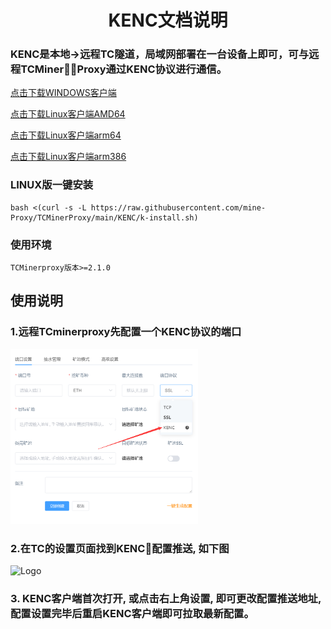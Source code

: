 <div align="center">

# KENC文档说明

</div>

<p id="kenc"></p>

### KENC是本地->远程TC隧道，局域网部署在一台设备上即可，可与远程TCMinerProxy通过KENC协议进行通信。

<a href="https://github.com/mine-Proxy/TCMinerProxy/raw/main/KENC/windows.zip">点击下载WINDOWS客户端</a>

<a href="https://github.com/mine-Proxy/TCMinerProxy/raw/main/KENC/kenc_linux_amd64">点击下载Linux客户端AMD64</a>

<a href="https://github.com/mine-Proxy/TCMinerProxy/raw/main/KENC/kenc_linux_arm64">点击下载Linux客户端arm64</a>

<a href="https://github.com/mine-Proxy/TCMinerProxy/raw/main/KENC/kenc_arm386">点击下载Linux客户端arm386</a>

### LINUX版一键安装
```
bash <(curl -s -L https://raw.githubusercontent.com/mine-Proxy/TCMinerProxy/main/KENC/k-install.sh)
```

### 使用环境
```
TCMinerproxy版本>=2.1.0
```

## 使用说明

### 1.远程TCminerproxy先配置一个KENC协议的端口

<img src="./../image/t14.png" alt="Logo" width="300">

### 2.在TC的设置页面找到KENC配置推送, 如下图
<img src="./../image/kenc.png" alt="Logo">

### 3. KENC客户端首次打开, 或点击右上角设置, 即可更改配置推送地址, 配置设置完毕后重启KENC客户端即可拉取最新配置。
